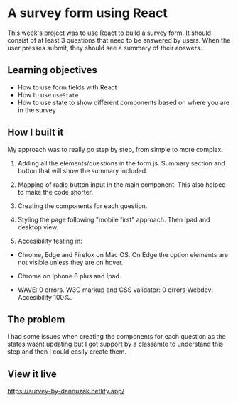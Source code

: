 # A survey form using React

This week's project was to use React to build a survey form. It should consist of at least 3 questions that need to be answered by users. When the user presses submit, they should see a summary of their answers.

## Learning objectives

- How to use form fields with React
- How to use `useState`
- How to use state to show different components based on where you are in the survey

## How I built it

My approach was to really go step by step, from simple to more complex.

1. Adding all the elements/questions in the form.js. Summary section and button that will show the summary included.

2. Mapping of radio button input in the main component. This also helped to make the code shorter.

3. Creating the components for each question.

4. Styling the page following "mobile first" approach. Then Ipad and desktop view.

5. Accesibility testing in:

- Chrome, Edge and Firefox on Mac OS. On Edge the option elements are not visible unless they are on hover.

- Chrome on Iphone 8 plus and Ipad.

- WAVE: 0 errors.
  W3C markup and CSS validator: 0 errors
  Webdev: Accesibility 100%.

## The problem

I had some issues when creating the components for each question as the states wasnt updating but I got support by a classamte to understand this step and then I could easily create them.

## View it live

https://survey-by-dannuzak.netlify.app/

